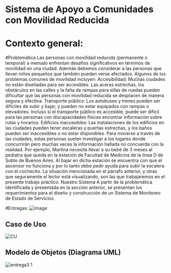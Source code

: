 # Sistema de Apoyo a Comunidades con Movilidad Reducida 

# Contexto general: 

#Problemática
Las personas con movilidad reducida (permanente o temporal) a menudo enfrentan desafíos significativos en términos de movilidad en una ciudad. Además debemos considerar a las personas que llevan niños pequeños que también pueden verse afectados.
Algunos de los problemas comunes de movilidad incluyen:
Accesibilidad: Muchas ciudades no están diseñadas para ser accesibles. Las aceras estrechas, los obstáculos en las calles y la falta de rampas para sillas de ruedas pueden dificultar que las personas con movilidad reducida se desplacen de manera segura y efectiva.
Transporte público: Los autobuses y trenes pueden ser difíciles de subir y bajar, y pueden no estar equipados con rampas o elevadores. Incluso si el transporte público es accesible, puede ser difícil para las personas con discapacidades físicas encontrar información sobre rutas y horarios.
Edificios inaccesibles: Las instalaciones de los edificios en las ciudades pueden tener escaleras y puertas estrechas, y los baños pueden ser inaccesibles o no estar disponibles.
Para moverse a través de las ciudades, estas personas suelen investigar a los lugares donde concurrirán pero muchas veces la información hallada no concuerda con la realidad. Por ejemplo, Martina necesita llevar a su bebé de 3 meses al pediatra que queda en la estación de Facultad de Medicina de la línea D de Subte de Buenos Aires. Al bajar en dicha estación se encuentra con que el ascensor no funciona y por lo tanto debe pedir ayuda para subir la escalera con el cochecito.
La situación mencionada en el párrafo anterior, y otras que seguramente el lector está visualizando, son las que trabajaremos en el presente trabajo práctico.
Nuestro Sistema
A partir de la problemática identificada y presentada en la sección anterior, se presentan los requerimientos para el diseño y construcción de un Sistema de Monitoreo de Estado de Servicios.

#Entregas:
![image](https://github.com/cserrudo/DDS-TPA-2023/assets/102488578/904ab3c6-2e09-4058-af80-a821f9a6998e)


## Caso de Uso
![CU](https://github.com/dds-utn/2023-tpa-mi-no-grupo-08/assets/32807032/44f81cdb-3a2d-4046-a9be-a6ad36309896)

## Modelo de Objetos (Diagrama UML)
![entrega3 1](https://github.com/dds-utn/2023-tpa-mi-no-grupo-08/assets/32807032/b6f2d11d-f6dd-4524-b741-966ce2e4dc4e)
